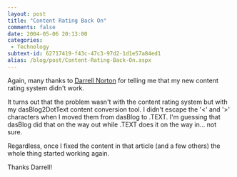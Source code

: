 ```yaml
---
layout: post
title: "Content Rating Back On"
comments: false
date: 2004-05-06 20:13:00
categories:
 - Technology
subtext-id: 62717419-f43c-47c3-97d2-1d1e57a84ed1
alias: /blog/post/Content-Rating-Back-On.aspx
---
```



Again, many thanks to [Darrell Norton](http://dotnetjunkies.com/WebLog/darrell.norton/) for telling me that my new content rating system didn't work.

It turns out that the problem wasn't with the content rating system but with my dasBlog2DotText content conversion tool. I didn't escape the '<' and '>' characters when I moved them from dasBlog to .TEXT. I'm guessing that dasBlog did that on the way out while .TEXT does it on the way in... not sure.

Regardless, once I fixed the content in that article (and a few others) the whole thing started working again.

Thanks Darrell!
